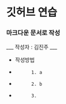 # 깃허브 연습 #
### 마크다운 문서로 작성 ###
___ 작성자 : 김진주 ___
* 작성방법								
*           1. a							
*           2. b
*           3.
